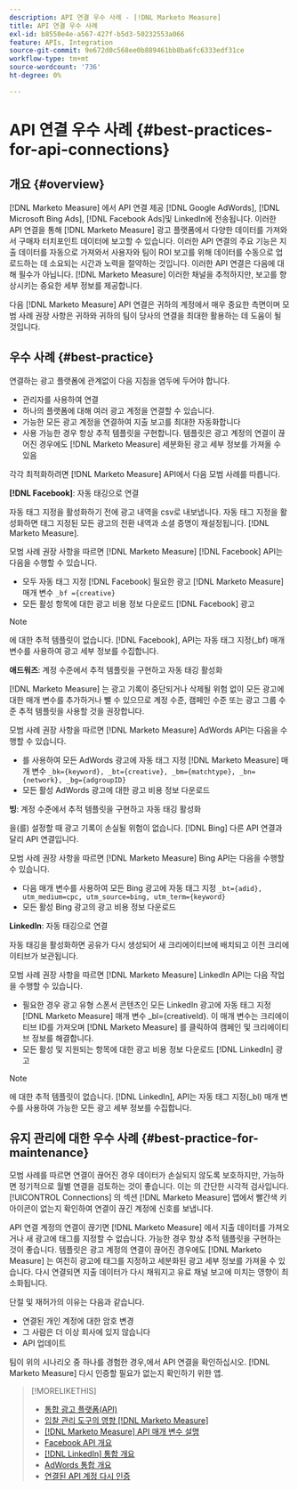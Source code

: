 ```yaml
---
description: API 연결 우수 사례 - [!DNL Marketo Measure]
title: API 연결 우수 사례
exl-id: b8550e4e-a567-427f-b5d3-50232553a066
feature: APIs, Integration
source-git-commit: 9e672d0c568ee0b889461bb8ba6fc6333edf31ce
workflow-type: tm+mt
source-wordcount: '736'
ht-degree: 0%

---
```


# API 연결 우수 사례 {#best-practices-for-api-connections}

## 개요 {#overview}

[!DNL Marketo Measure] 에서 API 연결 제공 [!DNL Google AdWords], [!DNL Microsoft Bing Ads], [!DNL Facebook Ads]및 LinkedIn에 전송됩니다. 이러한 API 연결을 통해 [!DNL Marketo Measure] 광고 플랫폼에서 다양한 데이터를 가져와서 구매자 터치포인트 데이터에 보고할 수 있습니다. 이러한 API 연결의 주요 기능은 지출 데이터를 자동으로 가져와서 사용자와 팀이 ROI 보고를 위해 데이터를 수동으로 업로드하는 데 소요되는 시간과 노력을 절약하는 것입니다. 이러한 API 연결은 다음에 대해 필수가 아닙니다. [!DNL Marketo Measure] 이러한 채널을 추적하지만, 보고를 향상시키는 중요한 세부 정보를 제공합니다.

다음 [!DNL Marketo Measure] API 연결은 귀하의 계정에서 매우 중요한 측면이며 모범 사례 권장 사항은 귀하와 귀하의 팀이 당사의 연결을 최대한 활용하는 데 도움이 될 것입니다.

## 우수 사례 {#best-practice}

연결하는 광고 플랫폼에 관계없이 다음 지침을 염두에 두어야 합니다.

* 관리자를 사용하여 연결
* 하나의 플랫폼에 대해 여러 광고 계정을 연결할 수 있습니다.
* 가능한 모든 광고 계정을 연결하여 지출 보고를 최대한 자동화합니다
* 사용 가능한 경우 항상 추적 템플릿을 구현합니다. 템플릿은 광고 계정의 연결이 끊어진 경우에도 [!DNL Marketo Measure] 세분화된 광고 세부 정보를 가져올 수 있음

각각 최적화하려면 [!DNL Marketo Measure] API에서 다음 모범 사례를 따릅니다.

**[!DNL Facebook]**: 자동 태깅으로 연결

자동 태그 지정을 활성화하기 전에 광고 내역을 csv로 내보냅니다. 자동 태그 지정을 활성화하면 태그 지정된 모든 광고의 전환 내역과 소셜 증명이 재설정됩니다. [!DNL Marketo Measure].

모범 사례 권장 사항을 따르면 [!DNL Marketo Measure] [!DNL Facebook] API는 다음을 수행할 수 있습니다.

* 모두 자동 태그 지정 [!DNL Facebook] 필요한 광고 [!DNL Marketo Measure] 매개 변수 `_bf ={creative}`
* 모든 활성 항목에 대한 광고 비용 정보 다운로드 [!DNL Facebook] 광고

>[!NOTE]
>
>에 대한 추적 템플릿이 없습니다. [!DNL Facebook], API는 자동 태그 지정(_bf) 매개 변수를 사용하여 광고 세부 정보를 수집합니다.

**애드워즈**: 계정 수준에서 추적 템플릿을 구현하고 자동 태깅 활성화

[!DNL Marketo Measure] 는 광고 기록이 중단되거나 삭제될 위험 없이 모든 광고에 대한 매개 변수를 추가하거나 뺄 수 있으므로 계정 수준, 캠페인 수준 또는 광고 그룹 수준 추적 템플릿을 사용할 것을 권장합니다.

모범 사례 권장 사항을 따르면 [!DNL Marketo Measure] AdWords API는 다음을 수행할 수 있습니다.

* 를 사용하여 모든 AdWords 광고에 자동 태그 지정 [!DNL Marketo Measure] 매개 변수 `_bk={keyword}, _bt={creative}, _bm={matchtype}, _bn={network}, _bg={adgroupID}`
* 모든 활성 AdWords 광고에 대한 광고 비용 정보 다운로드

**빙**: 계정 수준에서 추적 템플릿을 구현하고 자동 태깅 활성화

을(를) 설정할 때 광고 기록이 손실될 위험이 없습니다. [!DNL Bing] 다른 API 연결과 달리 API 연결입니다.

모범 사례 권장 사항을 따르면 [!DNL Marketo Measure] Bing API는 다음을 수행할 수 있습니다.
* 다음 매개 변수를 사용하여 모든 Bing 광고에 자동 태그 지정 `_bt={adid}, utm_medium=cpc, utm_source=bing, utm_term={keyword}`
* 모든 활성 Bing 광고의 광고 비용 정보 다운로드

**LinkedIn**: 자동 태깅으로 연결

자동 태깅을 활성화하면 공유가 다시 생성되어 새 크리에이티브에 배치되고 이전 크리에이티브가 보관됩니다.

모범 사례 권장 사항을 따르면 [!DNL Marketo Measure] LinkedIn API는 다음 작업을 수행할 수 있습니다.

* 필요한 경우 광고 유형 스폰서 콘텐츠인 모든 LinkedIn 광고에 자동 태그 지정 [!DNL Marketo Measure] 매개 변수 _bl={creativeId}. 이 매개 변수는 크리에이티브 ID를 가져오며 [!DNL Marketo Measure] 를 클릭하여 캠페인 및 크리에이티브 정보를 해결합니다.
* 모든 활성 및 지원되는 항목에 대한 광고 비용 정보 다운로드 [!DNL LinkedIn] 광고

>[!NOTE]
>
>에 대한 추적 템플릿이 없습니다. [!DNL LinkedIn], API는 자동 태그 지정(_bl) 매개 변수를 사용하여 가능한 모든 광고 세부 정보를 수집합니다.

## 유지 관리에 대한 우수 사례 {#best-practice-for-maintenance}

모범 사례를 따르면 연결이 끊어진 경우 데이터가 손실되지 않도록 보호하지만, 가능하면 정기적으로 월별 연결을 검토하는 것이 좋습니다. 이는 의 간단한 시각적 검사입니다. [!UICONTROL Connections] 의 섹션 [!DNL Marketo Measure] 앱에서 빨간색 키 아이콘이 없는지 확인하여 연결이 끊긴 계정에 신호를 보냅니다.

API 연결 계정의 연결이 끊기면 [!DNL Marketo Measure] 에서 지출 데이터를 가져오거나 새 광고에 태그를 지정할 수 없습니다. 가능한 경우 항상 추적 템플릿을 구현하는 것이 좋습니다. 템플릿은 광고 계정의 연결이 끊어진 경우에도 [!DNL Marketo Measure] 는 여전히 광고에 태그를 지정하고 세분화된 광고 세부 정보를 가져올 수 있습니다. 다시 연결되면 지출 데이터가 다시 채워지고 유료 채널 보고에 미치는 영향이 최소화됩니다.

단절 및 재허가의 이유는 다음과 같습니다.

* 연결된 개인 계정에 대한 암호 변경
* 그 사람은 더 이상 회사에 있지 않습니다
* API 업데이트

팀이 위의 시나리오 중 하나를 경험한 경우,에서 API 연결을 확인하십시오. [!DNL Marketo Measure] 다시 인증할 필요가 없는지 확인하기 위한 앱.

>[!MORELIKETHIS]
>
>* [통합 광고 플랫폼(API)](/help/api-connections/utilizing-marketo-measures-api-connections/integrated-ad-platforms.md)
>* [입찰 관리 도구의 영향 [!DNL Marketo Measure]](/help/api-connections/utilizing-marketo-measures-api-connections/how-bid-management-tools-affect-marketo-measure.md)
>* [[!DNL Marketo Measure] API 매개 변수 설명](/help/api-connections/utilizing-marketo-measures-api-connections/marketo-measure-parameters.md)
>* [Facebook API 개요](/help/api-connections/utilizing-marketo-measures-api-connections/facebook-api.md)
>* [[!DNL LinkedIn] 통합 개요](/help/api-connections/utilizing-marketo-measures-api-connections/linkedin-integration.md)
>* [AdWords 통합 개요](/help/api-connections/utilizing-marketo-measures-api-connections/understanding-marketo-measure-adwords-tagging.md)
>* [연결된 API 계정 다시 인증](/help/api-connections/utilizing-marketo-measures-api-connections/reauthorizing-connected-accounts.md)
